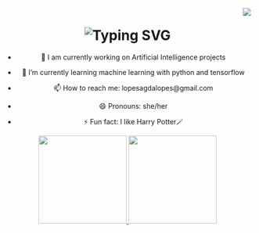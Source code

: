<img align="right" src="https://visitor-badge.laobi.icu/badge?page_id=AgdaScript.AgdaScript" />

<h1 align="center">
<img src="https://readme-typing-svg.herokuapp.com?font=Helvetica+Neue&pause=1000&color=DE6487&center=true&vCenter=true&random=true&width=435&lines=Hey+There!+%F0%9F%91%8B;I'm+Agda+Lopes!%F0%9F%91%A9%F0%9F%8F%BD%E2%80%8D%F0%9F%92%BB" alt="Typing SVG" />
</h1>


<div align="center">
  <ul align="center">
    <li>🔭 I am currently working on Artificial Intelligence projects</p>
    <li>🌱 I’m currently learning machine learning with python and tensorflow</p>
    <li>📫 How to reach me: lopesagdalopes@gmail.com</p>
    <li>😄 Pronouns: she/her</p>
    <li>⚡ Fun fact: I like Harry Potter🪄</p>
  </ul>
</div>

<div align="center" style=margin-top: 20px;">
  <a href="https://github.com/AgdaScript">
    <img height="180em" src="https://github-readme-stats.vercel.app/api?username=AgdaScript&show_icons=true&theme=dracula&include_all_commits=true&count_private=true"/>
    <img height="180em" src="https://github-readme-stats.vercel.app/api/top-langs/?username=AgdaScript&layout=compact&langs_count=16&theme=dracula"/>
  </a>
</div>

<!--
**AgdaScript/AgdaScript** is a ✨ _special_ ✨ repository because its `README.md` (this file) appears on your GitHub profile.

Here are some ideas to get you started:

- 🔭 I’m currently working on ...
- 🌱 I’m currently learning ...
- 👯 I’m looking to collaborate on ...
- 🤔 I’m looking for help with ...
- 💬 Ask me about ...
- 📫 How to reach me: ...
- 😄 Pronouns: ...
- ⚡ Fun fact: ...

<div id="header" align="center">
  <img src="https://1.bp.blogspot.com/-JoBGJ5Oky18/XQkrEua4gYI/AAAAAAAATUQ/fHET-Jfgul0gFU7_XamNRhqEckR5xFa7ACLcBGAs/s1600/neural.gif" width="800"/>
</div>
-->
